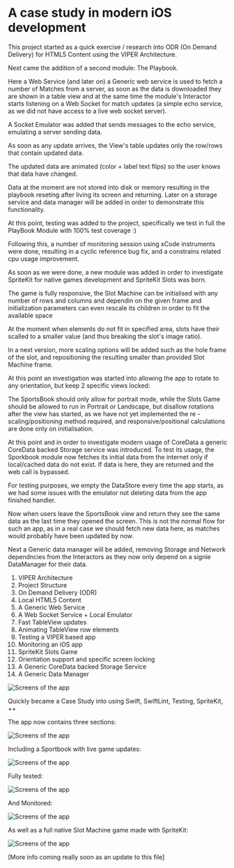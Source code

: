 # A case study in modern iOS development

This project started as a quick exercise / research into ODR (On Demand Delivery) for HTML5 Content using the VIPER Architecture.

Next came the addition of a second module: The Playbook.

Here a Web Service (and later on) a Generic web service is used to fetch a number of Matches from a server, as soon as the data is downloaded they are shown in a table view and at the same time the module's Interactor starts listening on a
Web Socket for match updates (a simple echo service, as we did not have access to a live web socket server).

A Socket Emulator was added that sends messages to the echo service, emulating a server sending data.

As soon as any update arrives, the View's table updates only the row/rows that contain updated data.

The updated data are animated (color + label text flips) so the user knows that data have changed.

Data at the moment are not stored into disk or memory resulting in the playbook reseting after living its screen and returning. Later on a storage service and data manager will be added in order to demonstrate this functionality.

At this point, testing was added to the project, specifically we test in full the PlayBook Module with 100% test coverage :)

Following this, a number of monitoring session using xCode instruments were done, resulting in a cyclic reference bug fix, and a constrains related cpu usage improvement.

As soon as we were done, a new module was added in order to investigate SpriteKit for native games development and SpriteKit Slots was born.

The game is fully responsive, the Slot Machine can be initialised with any number of rows and columns and dependin on the given frame and initialization parameters can even rescale its children in order to fit the available space

At the moment when elements do not fit in specified area, slots have their scalled to a smaller value (and thus breaking the slot's image ratio).

In a next version, more scaling options will be added such as the hole frame of the slot, and repositioning the resulting smaller than provided Slot Machine frame.

At this point an investigation was started into allowing the app to rotate to any orientation, but keep 2 specific views locked:

The SportsBook should only allow for portrait mode, while the Slots Game should be allowed to run in Portrait or Landscape, but disallow rotations after the view has started, as we have not yet implemented the re - scaling/positioning method required, and responsive/positional calculations are done only on initialisation.

At this point and in order to investigate modern usage of CoreData a generic CoreData backed Storage service was introduced. To test its usage, the Sporkbook module now fetches its initial data from the internet only if local/cached data do not exist. If data is here, they are returned and the web call is bypassed.

For testing purposes, we empty the DataStore every time the app starts, as we had some issues with the emulator not deleting data from the app finished handler.

Now when users leave the SportsBook view and return they see the same data as the last time they opened the screen. This is not the normal flow for such an app, as in a real case we should fetch new data here, as matches would probably have been updated by now.

Next a Generic data manager will be added, removing Storage and Network dependncies from the Interactors as they now only depend on a signle DataManager for their data.

1.  VIPER Architecture
2.  Project Structure
3.  On Demand Delivery (ODR)
4.  Local HTML5 Content
5.  A Generic Web Service
6.  A Web Socket Service + Local Emulator
7.  Fast TableView updates
8.  Animating TableView row elements
9.  Testing a VIPER based app
10.  Monitoring an iOS app
11.  SpriteKit Slots Game
12.  Orientation support and specific screen locking
13.  A Generic CoreData backed Storage Service
14.  A Generic Data Manager


![Screens of the app](images/VIPER-Hybrid-App-preview.png)

Quickly became a Case Study into using Swift, SwiftLint, Testing, SpriteKit, ++

The app now contains three sections:

![Screens of the app](images/intro-screen.png)

Including a Sportbook with live game updates:

![Screens of the app](images/sports-book.png)

Fully tested:

![Screens of the app](images/sports-book-tests.png)

And Monitored:

![Screens of the app](images/instruments.png)

As well as a full native Slot Machine game made with SpriteKit:

![Screens of the app](images/slots.png)

[More info coming really soon as an update to this file]

